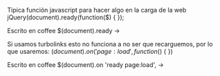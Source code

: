 Tipica función javascript para hacer algo en la carga de la web
jQuery(document).ready(function($) {
});

Escrito en coffee
$(document).ready ->


Si usamos turbolinks esto no funciona a no ser que recarguemos, por lo que usaremos:
$(document).on('page:load', function($) {
})

Escrito en coffee
$(document).on 'ready page:load', ->
